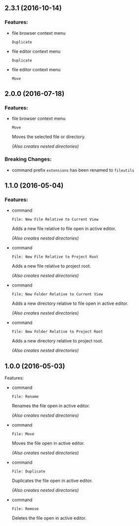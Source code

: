 ## 2.3.1 (2016-10-14)

### Features:

  - file browser context menu

        Duplicate

  - file editor context menu

        Duplicate

  - file editor context menu

        Move

## 2.0.0 (2016-07-18)

### Features:

  - file browser context menu

        Move

    Moves the selected file or directory.

    _(Also creates nested directories)_

### Breaking Changes:

  - command prefix `extensions` has been renamed to `fileutils`

## 1.1.0 (2016-05-04)

### Features:

  - command

        File: New File Relative to Current View

    Adds a new file relative to file open in active editor.

    _(Also creates nested directories)_

  - command

        File: New File Relative to Project Root

    Adds a new file relative to project root.

    _(Also creates nested directories)_

  - command

        File: New Folder Relative to Current View

    Adds a new directory relative to file open in active editor.

    _(Also creates nested directories)_

  - command

        File: New Folder Relative to Project Root

    Adds a new directory relative to project root.

    _(Also creates nested directories)_

## 1.0.0 (2016-05-03)

Features:

  - command

        File: Rename

    Renames the file open in active editor.

    _(Also creates nested directories)_

  - command

        File: Move

    Moves the file open in active editor.

    _(Also creates nested directories)_

  - command

        File: Duplicate

    Duplicates the file open in active editor.

    _(Also creates nested directories)_

  - command

        File: Remove

    Deletes the file open in active editor.
